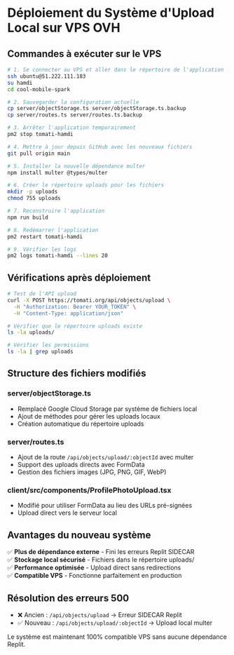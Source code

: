 # Déploiement du Système d'Upload Local sur VPS OVH

## Commandes à exécuter sur le VPS

```bash
# 1. Se connecter au VPS et aller dans le répertoire de l'application
ssh ubuntu@51.222.111.183
su hamdi
cd cool-mobile-spark

# 2. Sauvegarder la configuration actuelle
cp server/objectStorage.ts server/objectStorage.ts.backup
cp server/routes.ts server/routes.ts.backup

# 3. Arrêter l'application temporairement
pm2 stop tomati-hamdi

# 4. Mettre à jour depuis GitHub avec les nouveaux fichiers
git pull origin main

# 5. Installer la nouvelle dépendance multer
npm install multer @types/multer

# 6. Créer le répertoire uploads pour les fichiers
mkdir -p uploads
chmod 755 uploads

# 7. Reconstruire l'application
npm run build

# 8. Redémarrer l'application
pm2 restart tomati-hamdi

# 9. Vérifier les logs
pm2 logs tomati-hamdi --lines 20
```

## Vérifications après déploiement

```bash
# Test de l'API upload
curl -X POST https://tomati.org/api/objects/upload \
  -H "Authorization: Bearer YOUR_TOKEN" \
  -H "Content-Type: application/json"

# Vérifier que le répertoire uploads existe
ls -la uploads/

# Vérifier les permissions
ls -la | grep uploads
```

## Structure des fichiers modifiés

### server/objectStorage.ts
- Remplacé Google Cloud Storage par système de fichiers local
- Ajout de méthodes pour gérer les uploads locaux
- Création automatique du répertoire uploads

### server/routes.ts
- Ajout de la route `/api/objects/upload/:objectId` avec multer
- Support des uploads directs avec FormData
- Gestion des fichiers images (JPG, PNG, GIF, WebP)

### client/src/components/ProfilePhotoUpload.tsx
- Modifié pour utiliser FormData au lieu des URLs pré-signées
- Upload direct vers le serveur local

## Avantages du nouveau système

✅ **Plus de dépendance externe** - Fini les erreurs Replit SIDECAR  
✅ **Stockage local sécurisé** - Fichiers dans le répertoire uploads/  
✅ **Performance optimisée** - Upload direct sans redirections  
✅ **Compatible VPS** - Fonctionne parfaitement en production  

## Résolution des erreurs 500

- ❌ Ancien : `/api/objects/upload` → Erreur SIDECAR Replit
- ✅ Nouveau : `/api/objects/upload/:objectId` → Upload local multer

Le système est maintenant 100% compatible VPS sans aucune dépendance Replit.
